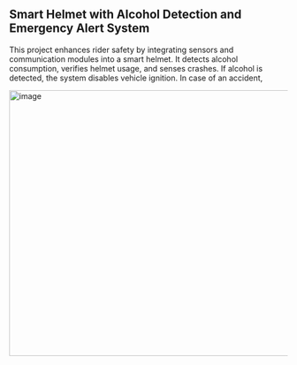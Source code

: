 ## Smart Helmet with Alcohol Detection and Emergency Alert System
This project enhances rider safety by integrating sensors and communication modules into a smart helmet. It detects alcohol consumption, verifies helmet usage, and senses crashes. If alcohol is detected, the system disables vehicle ignition. In case of an accident, 

<img width="786" height="481" alt="image" src="https://github.com/user-attachments/assets/da8dd578-e496-413a-bc48-f558e2552df1" />

